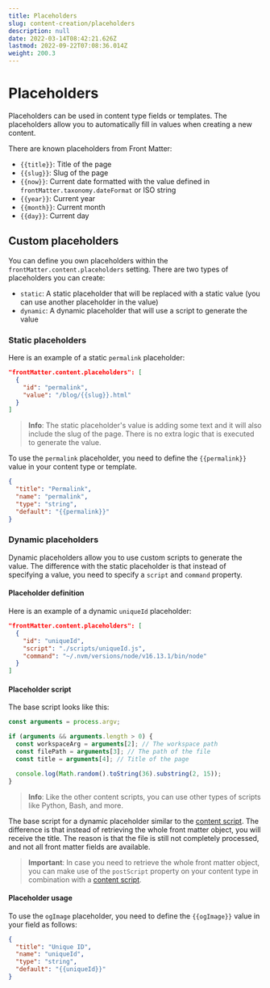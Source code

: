 ```yaml
---
title: Placeholders
slug: content-creation/placeholders
description: null
date: 2022-03-14T08:42:21.626Z
lastmod: 2022-09-22T07:08:36.014Z
weight: 200.3
---
```


# Placeholders

Placeholders can be used in content type fields or templates. The placeholders allow you to
automatically fill in values when creating a new content.

There are known placeholders from Front Matter:

- `{{title}}`: Title of the page
- `{{slug}}`: Slug of the page
- `{{now}}`: Current date formatted with the value defined in `frontMatter.taxonomy.dateFormat` or
  ISO string
- `{{year}}`: Current year
- `{{month}}`: Current month
- `{{day}}`: Current day

## Custom placeholders

You can define you own placeholders within the `frontMatter.content.placeholders` setting. There are
two types of placeholders you can create:

- `static`: A static placeholder that will be replaced with a static value (you can use another
  placeholder in the value)
- `dynamic`: A dynamic placeholder that will use a script to generate the value

### Static placeholders

Here is an example of a static `permalink` placeholder:

```json
"frontMatter.content.placeholders": [
  {
    "id": "permalink",
    "value": "/blog/{{slug}}.html"
  }
]
```

> **Info**: The static placeholder's value is adding some text and it will also include the slug of
> the page. There is no extra logic that is executed to generate the value.

To use the `permalink` placeholder, you need to define the `{{permalink}}` value in your content
type or template.

```json
{
  "title": "Permalink",
  "name": "permalink",
  "type": "string",
  "default": "{{permalink}}"
}
```

### Dynamic placeholders

Dynamic placeholders allow you to use custom scripts to generate the value. The difference with the
static placeholder is that instead of specifying a value, you need to specify a `script` and
`command` property.

#### Placeholder definition

Here is an example of a dynamic `uniqueId` placeholder:

```json
"frontMatter.content.placeholders": [
  {
    "id": "uniqueId",
    "script": "./scripts/uniqueId.js",
    "command": "~/.nvm/versions/node/v16.13.1/bin/node"
  }
]
```

#### Placeholder script

The base script looks like this:

```javascript
const arguments = process.argv;

if (arguments && arguments.length > 0) {
  const workspaceArg = arguments[2]; // The workspace path
  const filePath = arguments[3]; // The path of the file
  const title = arguments[4]; // Title of the page

  console.log(Math.random().toString(36).substring(2, 15));
}
```

> **Info**: Like the other content scripts, you can use other types of scripts like Python, Bash,
> and more.

The base script for a dynamic placeholder similar to the
[content script](/docs/custom-actions/#content-script). The difference is that instead of retrieving
the whole front matter object, you will receive the title. The reason is that the file is still not
completely processed, and not all front matter fields are available.

> **Important**: In case you need to retrieve the whole front matter object, you can make use of the
> `postScript` property on your content type in combination with a
> [content script](/docs/custom-actions/#content-script).

#### Placeholder usage

To use the `ogImage` placeholder, you need to define the `{{ogImage}}` value in your field as
follows:

```json
{
  "title": "Unique ID",
  "name": "uniqueId",
  "type": "string",
  "default": "{{uniqueId}}"
}
```
